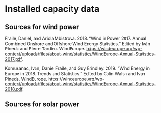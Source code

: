 Installed capacity data
==================================

Sources for wind power
----------------------
Fraile, Daniel, and Ariola Mbistrova. 2018. “Wind in Power 2017. Annual Combined 
Onshore and Offshore Wind Energy Statistics.” Edited by Iván Pineda and Pierre 
Tardieu. WindEurope. https://windeurope.org/wp-content/uploads/files/about-wind/statistics/WindEurope-Annual-Statistics-2017.pdf.

Komusanac, Ivan, Daniel Fraile, and Guy Brindley. 2019. “Wind Energy in Europe 
in 2018. Trends and Statistics.” Edited by Colin Walsh and Ivan Pineda. 
WindEurope. https://windeurope.org/wp-content/uploads/files/about-wind/statistics/WindEurope-Annual-Statistics-2018.pdf.


Sources for solar power
-----------------------

